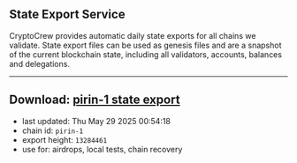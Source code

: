 ## State Export Service
CryptoCrew provides automatic daily state exports for all chains we validate. State export files can be used as genesis files and are a snapshot of the current blockchain state, including all validators, accounts, balances and delegations.

---
**Download: [pirin-1 state export](https://dl-eu2.ccvalidators.com/SERVICE/nolus/pirin-1_export_13284461.json)**
---

- last updated: Thu May 29 2025 00:54:18
- chain id: `pirin-1`
- export height: `13284461`
- use for: airdrops, local tests, chain recovery
